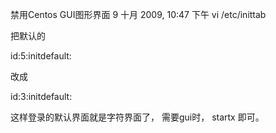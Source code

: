 禁用Centos GUI图形界面
9 十月 2009, 10:47 下午
vi /etc/inittab

把默认的

id:5:initdefault:

改成

id:3:initdefault:

这样登录的默认界面就是字符界面了， 需要gui时， startx 即可。